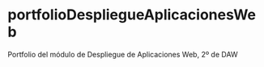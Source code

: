 # portfolioDespliegueAplicacionesWeb
Portfolio del módulo de Despliegue de Aplicaciones Web, 2º de DAW
